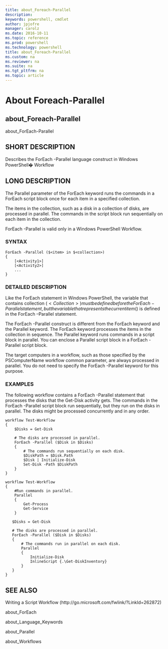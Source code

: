 ```yaml
---
title: about_Foreach-Parallel
description: 
keywords: powershell, cmdlet
author: jpjofre
manager: carolz
ms.date: 2016-10-11
ms.topic: reference
ms.prod: powershell
ms.technology: powershell
title: about_Foreach-Parallel
ms.custom: na
ms.reviewer: na
ms.suite: na
ms.tgt_pltfrm: na
ms.topic: article
---
```

# About Foreach-Parallel
## about_Foreach-Parallel
about_ForEach-Parallel


## SHORT DESCRIPTION
Describes the ForEach -Parallel language construct in  Windows PowerShell� Workflow


## LONG DESCRIPTION
The Parallel parameter of the ForEach keyword runs the commands in a ForEach script block once for each item in a specified collection.

The items in the collection, such as a disk in a collection of disks, are processed in parallel. The commands in the script block run sequentially on each item in the collection.

ForEach -Parallel is valid only in a  Windows PowerShell Workflow.


### SYNTAX


```
ForEach -Parallel ($<item> in $<collection>)  
{  
    [<Activity1>]  
    [<Activity2>]  
    ...  
}
```



### DETAILED DESCRIPTION
Like the ForEach statement in  Windows PowerShell, the variable that contains collection ($<Collection>) must be defined before the ForEach -Parallel statement, but the variable that represents the current item ($<item>) is defined in the ForEach –Parallel statement.

The ForEach -Parallel construct is different from the ForEach keyword and the Parallel keyword. The ForEach keyword processes the items in the collection in sequence. The Parallel keyword runs commands in a script block in parallel. You can enclose a Parallel script block in a ForEach -Parallel script block.

The target computers in a workflow, such as those specified by the PSComputerName workflow common parameter, are always processed in parallel. You do not need to specify the ForEach -Parallel keyword for this purpose.


### EXAMPLES
The following workflow contains a ForEach -Parallel statement that processes the disks that the Get-Disk activity gets. The commands in the ForEach -Parallel script block run sequentially, but they run on the disks in parallel. The disks might be processed concurrently and in any order.


```
workflow Test-Workflow  
{  
    $Disks = Get-Disk  
  
    # The disks are processed in parallel.  
    ForEach -Parallel ($Disk in $Disks)  
    {  
        # The commands run sequentially on each disk.   
        $DiskPath = $Disk.Path     
        $Disk | Initialize-Disk  
        Set-Disk -Path $DiskPath  
    }  
}  
  
workflow Test-Workflow  
{  
    #Run commands in parallel.  
    Parallel  
    {  
        Get-Process  
        Get-Service  
    }  
  
   $Disks = Get-Disk  
  
   # The disks are processed in parallel.  
   ForEach -Parallel ($Disk in $Disks)  
   {  
       # The commands run in parallel on each disk.   
       Parallel  
       {  
           Initialize-Disk  
           InlineScript {.\Get-DiskInventory}  
       }  
   }  
}
```



## SEE ALSO
Writing a Script Workflow (http:\/\/go.microsoft.com\/fwlink\/?LinkId\=262872)

about_ForEach

about_Language_Keywords

about_Parallel

about_Workflows

